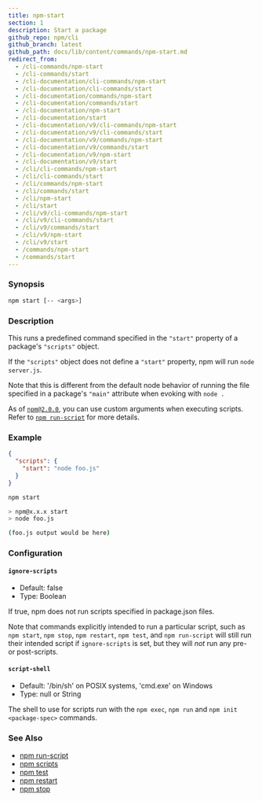 ```yaml
---
title: npm-start
section: 1
description: Start a package
github_repo: npm/cli
github_branch: latest
github_path: docs/lib/content/commands/npm-start.md
redirect_from:
  - /cli-commands/npm-start
  - /cli-commands/start
  - /cli-documentation/cli-commands/npm-start
  - /cli-documentation/cli-commands/start
  - /cli-documentation/commands/npm-start
  - /cli-documentation/commands/start
  - /cli-documentation/npm-start
  - /cli-documentation/start
  - /cli-documentation/v9/cli-commands/npm-start
  - /cli-documentation/v9/cli-commands/start
  - /cli-documentation/v9/commands/npm-start
  - /cli-documentation/v9/commands/start
  - /cli-documentation/v9/npm-start
  - /cli-documentation/v9/start
  - /cli/cli-commands/npm-start
  - /cli/cli-commands/start
  - /cli/commands/npm-start
  - /cli/commands/start
  - /cli/npm-start
  - /cli/start
  - /cli/v9/cli-commands/npm-start
  - /cli/v9/cli-commands/start
  - /cli/v9/commands/start
  - /cli/v9/npm-start
  - /cli/v9/start
  - /commands/npm-start
  - /commands/start
---
```


### Synopsis

```bash
npm start [-- <args>]
```

### Description

This runs a predefined command specified in the `"start"` property of
a package's `"scripts"` object.

If the `"scripts"` object does not define a  `"start"` property, npm
will run `node server.js`.

Note that this is different from the default node behavior of running
the file specified in a package's `"main"` attribute when evoking with
`node .`

As of [`npm@2.0.0`](https://blog.npmjs.org/post/98131109725/npm-2-0-0), you can
use custom arguments when executing scripts. Refer to [`npm run-script`](/cli/v9/commands/npm-run-script) for more details.

### Example

```json
{
  "scripts": {
    "start": "node foo.js"
  }
}
```

```bash
npm start

> npm@x.x.x start
> node foo.js

(foo.js output would be here)

```

### Configuration

#### `ignore-scripts`

* Default: false
* Type: Boolean

If true, npm does not run scripts specified in package.json files.

Note that commands explicitly intended to run a particular script, such as
`npm start`, `npm stop`, `npm restart`, `npm test`, and `npm run-script`
will still run their intended script if `ignore-scripts` is set, but they
will *not* run any pre- or post-scripts.

#### `script-shell`

* Default: '/bin/sh' on POSIX systems, 'cmd.exe' on Windows
* Type: null or String

The shell to use for scripts run with the `npm exec`, `npm run` and `npm
init <package-spec>` commands.

### See Also

* [npm run-script](/cli/v9/commands/npm-run-script)
* [npm scripts](/cli/v9/using-npm/scripts)
* [npm test](/cli/v9/commands/npm-test)
* [npm restart](/cli/v9/commands/npm-restart)
* [npm stop](/cli/v9/commands/npm-stop)

